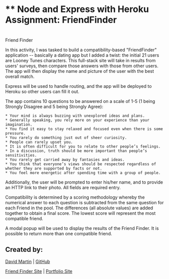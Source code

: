 # ** Node and Express with Heroku Assignment:  FriendFinder
#

Friend Finder


In this activity, I was tasked to build a compatibility-based "FriendFinder" application -- basically a dating app but I added a twist:  the initial 21 users are Looney Tunes characters. This full-stack site will take in results from users' surveys, then compare those answers with those from other users. The app will then display the name and picture of the user with the best overall match. 

Express will be used to handle routing, and the app will be deployed to Heroku so other users can fill it out.

The app contains 10 questions to be answered on a scale of 1-5 (1 being Strongly Disagree and 5 being Strongly Agree):

    * Your mind is always buzzing with unexplored ideas and plans.
    * Generally speaking, you rely more on your experience than your imagination.
    * You find it easy to stay relaxed and focused even when there is some pressure.
    * You rarely do something just out of sheer curiosity.
    * People can rarely upset you.
    * It is often difficult for you to relate to other people’s feelings.
    * In a discussion, truth should be more important than people’s sensitivities.
    * You rarely get carried away by fantasies and ideas.
    * You think that everyone’s views should be respected regardless of whether they are supported by facts or not.
    * You feel more energetic after spending time with a group of people.

Additionally, the user will be prompted to enter his/her name, and to provide an HTTP link to their photo.  All fields are required entry.

Compatibility is determined by a scoring methodology whereby the numerical answer to each question is subtracted from the same question for each Friend in the pool.  The differences (all absolute values) are added together to obtain a final score.  The lowest score will represent the most compatible friend.

A modal popup will be used to display the results of the Friend Finder.  It is possible to return more than one compatible friend.


## **Created by:** #

[David Martin](mailto:webdevelopment.du@gmail.com) | 
[GitHub](https://github.com/nitramdivad)

[Friend Finder Site](https://sheltered-retreat-60665.herokuapp.com) | 
[Portfolio Site](https://nitramdivad.github.io/)